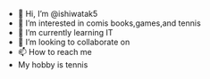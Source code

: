 - 👋 Hi, I’m @ishiwatak5
- 👀 I’m interested in comis books,games,and tennis  
- 🌱 I’m currently learning IT
- 💞️ I’m looking to collaborate on 
- 📫 How to reach me 
- My hobby is tennis

<!---
ishiwatak5/ishiwatak5 is a ✨ special ✨ repository because its `README.md` (this file) appears on your GitHub profile.
You can click the Preview link to take a look at your changes.
--->
